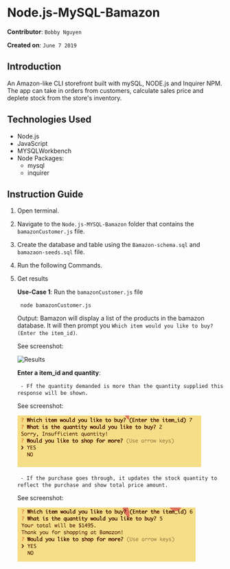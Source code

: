 # Node.js-MySQL-Bamazon

**Contributor**: `Bobby Nguyen`

**Created on**: `June 7 2019`

## Introduction
An Amazon-like CLI storefront built with mySQL, NODE.js and Inquirer NPM. The app can take in orders from customers, calculate sales price and deplete stock from the store's inventory.

## Technologies Used
- Node.js
- JavaScript
- MYSQLWorkbench
- Node Packages:
    - mysql
    - inquirer

## Instruction Guide
1. Open terminal.
3. Navigate to the `Node.js-MYSQL-Bamazon` folder that contains the `bamazonCustomer.js` file. 
4. Create the database and table using the `Bamazon-schema.sql` and `bamazaon-seeds.sql` file.
5. Run the following Commands.
6. Get results

     **Use-Case 1**: Run the `bamazonCustomer.js` file
    
        node bamazonCustomer.js

    Output: Bamazon will display a list of the products in the bamazon database. It will then prompt you `Which item would you like to buy? (Enter the item_id)`.

    See screenshot:

    ![Results](/screenshots/bamazonCustomerList)

    **Enter a item_id and quantity**:
        
        - Ff the quantity demanded is more than the quantity supplied this response will be shown.

    See screenshot:

    ![Results](/screenshots/insufficient.png)

        - If the purchase goes through, it updates the stock quantity to reflect the purchase and show total price amount.

    See screenshot:

    ![Results](/screenshots/sufficient.png)



         




